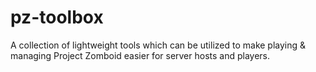 # pz-toolbox
A collection of lightweight tools which can be utilized to make playing &amp; managing Project Zomboid easier for server hosts and players.
